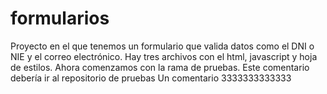 # formularios 
Proyecto en el que tenemos un formulario que valida datos como el DNI o NIE y el correo electrónico. 
Hay tres archivos con el html, javascript y hoja de estilos. 
Ahora comenzamos con la rama de pruebas. Este comentario debería ir al repositorio de pruebas
Un comentario 
3333333333333
